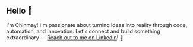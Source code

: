 ## Hello 👋

I'm Chinmay! I'm passionate about turning ideas into reality through code, automation, and innovation. Let's connect and build something extraordinary — [Reach out to me on LinkedIn](https://www.linkedin.com/in/chinmaykumar-vyas/)! 🔗

